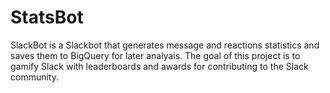# StatsBot
SlackBot is a Slackbot that generates message and reactions statistics and saves them to BigQuery for later analyais. The goal of this project is to gamify Slack with leaderboards and awards for contributing to the Slack community. 
